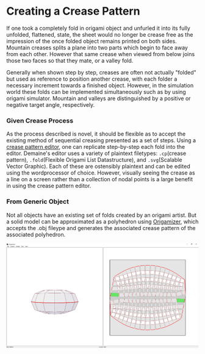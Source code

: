 # Creating a Crease Pattern

If one took a completely fold in origami object and unfurled it into its fully unfolded, flattened, state, the sheet would no longer be crease free as the impression of the  once folded object remains printed on both sides. Mountain creases splits a plane into two parts which begin to face away from each other. However that same crease when viewed from below joins those two faces so that they mate, or a valley fold.

Generally when shown step by step, creases are often not actually "folded" but used as reference to position another crease, with each folder a necessary increment towards a finished object. However, in the simulation world these folds can be implemented simultaneously such as by using origami simulator. Mountain and valleys are distinguished by a positive or negative target angle, respectively.  &#x20;

### Given Crease Process

As the process described is novel, it should be flexible as to accept the existing method of sequential creasing presented as a set of steps. Using a [crease pattern editor](http://erikdemaine.org/cp-editor/), one can replicate step-by-step each fold into the editor. Demaine's editor uses a variety of plaintext filetypes: `.cp`(crease pattern), `.fold`(Flexible Origami List Datastructure), and `.svg`(Scalable Vector Graphic). Each of these are ostensibly plaintext and can be edited using the wordprocessor of choice. However, visually seeing the crease as a line on a screen rather than a collection of nodal points is a large benefit in using the crease pattern editor.&#x20;

### From Generic Object

Not all objects have an existing set of folds created by an origami artist. But a solid model can be approximated as a polyhedron using [Origamizer](https://origami.c.u-tokyo.ac.jp/\~tachi/software/), which accepts the .obj fileype and generates the associated crease pattern of the associated polyhedron.&#x20;

![Crease pattern of a torus](<.gitbook/assets/image (9).png>)
